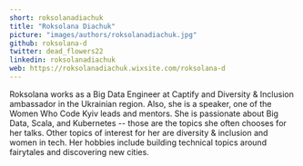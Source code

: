 ```yaml
---
short: roksolanadiachuk
title: "Roksolana Diachuk"
picture: "images/authors/roksolanadiachuk.jpg"
github: roksolana-d
twitter: dead_flowers22
linkedin: roksolanadiachuk
web: https://roksolanadiachuk.wixsite.com/roksolana-d
---
```


Roksolana works as a Big Data Engineer at Captify and Diversity & Inclusion ambassador in the Ukrainian region.
Also, she is a speaker, one of the Women Who Code Kyiv leads and mentors.
She is passionate about Big Data, Scala,
and Kubernetes -- those are the topics she often chooses for her talks.
Other topics of interest for her are diversity & inclusion and women in tech.
Her hobbies include building technical topics around fairytales and discovering new cities.